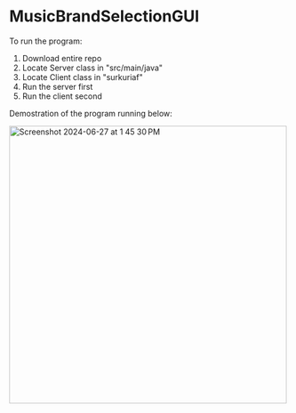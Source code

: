 # MusicBrandSelectionGUI


To run the program:
1. Download entire repo
2. Locate Server class in "src/main/java"
3. Locate Client class in "surkuriaf"
4. Run the server first
5. Run the client second

Demostration of the program running below:

<img width="499" alt="Screenshot 2024-06-27 at 1 45 30 PM" src="https://github.com/szf2/MusicBrandSelectionGUI/assets/111896326/6c266974-f46b-40b2-95ac-ca3345adedc8">
